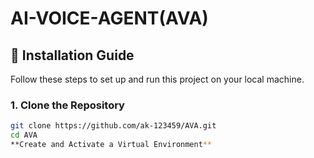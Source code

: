 # AI-VOICE-AGENT(AVA)


## 🚀 Installation Guide

Follow these steps to set up and run this project on your local machine.

### 1. Clone the Repository
```bash
git clone https://github.com/ak-123459/AVA.git
cd AVA
**Create and Activate a Virtual Environment**
```
